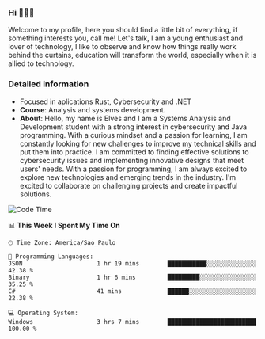 


### Hi 🙋🏽‍♂️

Welcome to my profile, here you should find a little bit of everything, if something interests you, call me! Let's talk,
I am a young enthusiast and lover of technology, I like to observe and know how things really work behind the curtains, 
education will transform the world, especially when it is allied to technology.

### Detailed information
* Focused in aplications Rust, Cybersecurity and .NET
* **Course**: Analysis and systems development.
* **About**: Hello, my name is Elves and I am a Systems Analysis and Development student with a strong interest in cybersecurity and Java programming. With a curious mindset and a passion for learning, I am constantly looking for new challenges to improve my technical skills and put them into practice. I am committed to finding effective solutions to cybersecurity issues and implementing innovative designs that meet users' needs. With a passion for programming, I am always excited to explore new technologies and emerging trends in the industry. I'm excited to collaborate on challenging projects and create impactful solutions.

<!--START_SECTION:waka-->
![Code Time](http://img.shields.io/badge/Code%20Time-180%20hrs%2034%20mins-blue)

📊 **This Week I Spent My Time On** 

```text
🕑︎ Time Zone: America/Sao_Paulo

💬 Programming Languages: 
JSON                     1 hr 19 mins        ███████████░░░░░░░░░░░░░░   42.38 % 
Binary                   1 hr 6 mins         █████████░░░░░░░░░░░░░░░░   35.25 % 
C#                       41 mins             ██████░░░░░░░░░░░░░░░░░░░   22.38 % 

💻 Operating System: 
Windows                  3 hrs 7 mins        █████████████████████████   100.00 % 
```


<!--END_SECTION:waka-->


